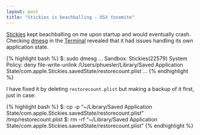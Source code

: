 ```yaml
---
layout: post
title: "Stickies is beachballing - OSX Yosemite"
---
```


[Stickies](http://support.apple.com/kb/PH18738) kept beachballing on me upon startup and would eventually crash.
Checking [dmesg](http://www.freebsd.org/cgi/man.cgi?query=dmesg&sektion=8&n=1) in the [Terminal](http://blog.teamtreehouse.com/introduction-to-the-mac-os-x-command-line) revealed that it had issues handling its own application state.

{% highlight bash %}
$: sudo dmesg
...
Sandbox: Stickies(22579) System Policy: deny file-write-unlink /Users/phuesler/Library/Saved Application State/com.apple.Stickies.savedState/restorecount.plist
...
{% endhighlight %}

I have fixed it by deleting `restorecount.plist` but making a backup of it first, just in case:

{% highlight bash %}
$: cp -p “~/Library/Saved Application State/com.apple.Stickies.savedState/restorecount.plist” /tmp/restorecount.plist
$: rm -rf “~/Library/Saved Application State/com.apple.Stickies.savedState/restorecount.plist”
{% endhighlight %}

